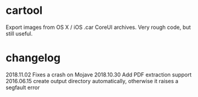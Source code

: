 cartool
=======

Export images from OS X / iOS .car CoreUI archives. Very rough code, but still useful.

changelog
=======

2018.11.02 Fixes a crash on Mojave
2018.10.30 Add PDF extraction support
2016.06.15 create output directory automatically, otherwise it raises a segfault error